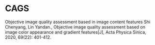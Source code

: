 # CAGS
Objective image quality assessment based in image content features
Shi Chenyang, Lin Yandan., Objective image quality assessment based on image color appearance and gradient features[J], Acta Physica Sinica, 2020, 69(22): 401-412.
